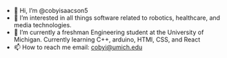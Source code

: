 - 👋 Hi, I’m @cobyisaacson5
- 👀 I’m interested in all things software related to robotics, healthcare, and media technologies. 
- 🌱 I’m currently a freshman Engineering student at the University of Michigan. Currently learning C++, arduino, HTMl, CSS, and React 
- 📫 How to reach me email: cobyi@umich.edu


<!---
cobyisaacson5/cobyisaacson5 is a ✨ special ✨ repository because its `README.md` (this file) appears on your GitHub profile.
You can click the Preview link to take a look at your changes.
--->
